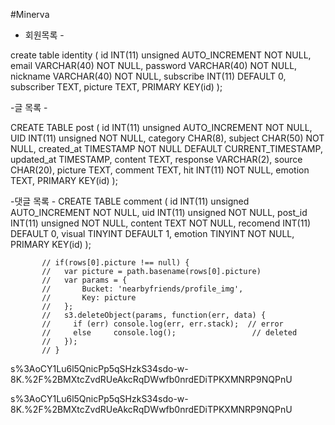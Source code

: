 #Minerva

- 회원목록 -

create table identity ( id INT(11) unsigned AUTO_INCREMENT NOT NULL,   
  email VARCHAR(40) NOT NULL,
  password VARCHAR(40) NOT NULL,
  nickname VARCHAR(40) NOT NULL,
  subscribe INT(11) DEFAULT 0,
  subscriber TEXT,
  picture TEXT,
  PRIMARY KEY(id) );

-글 목록 -

CREATE TABLE post ( id INT(11) unsigned AUTO_INCREMENT NOT NULL, UID INT(11) unsigned NOT NULL, category CHAR(8), subject CHAR(50) NOT NULL, created_at TIMESTAMP NOT NULL DEFAULT CURRENT_TIMESTAMP, updated_at TIMESTAMP, content TEXT, response VARCHAR(2), source CHAR(20), picture TEXT, comment TEXT, hit INT(11) NOT NULL, emotion TEXT, PRIMARY KEY(id) );

-댓글 목록 -
CREATE TABLE comment (
  id INT(11) unsigned AUTO_INCREMENT NOT NULL,
  uid INT(11) unsigned NOT NULL,
  post_id INT(11) unsigned NOT NULL,
  content TEXT NOT NULL,
  recomend INT(11) DEFAULT 0,
  visual TINYINT DEFAULT 1,
  emotion TINYINT NOT NULL,
  PRIMARY KEY(id)
);



           // if(rows[0].picture !== null) {
           //   var picture = path.basename(rows[0].picture)
           //   var params = {
           //       Bucket: 'nearbyfriends/profile_img',
           //       Key: picture
           //   };
           //   s3.deleteObject(params, function(err, data) {
           //     if (err) console.log(err, err.stack);  // error
           //     else     console.log();                 // deleted
           //   });
           // }




s%3AoCY1Lu6l5QnicPp5qSHzkS34sdo-w-8K.%2F%2BMXtcZvdRUeAkcRqDWwfb0nrdEDiTPKXMNRP9NQPnU

s%3AoCY1Lu6l5QnicPp5qSHzkS34sdo-w-8K.%2F%2BMXtcZvdRUeAkcRqDWwfb0nrdEDiTPKXMNRP9NQPnU
